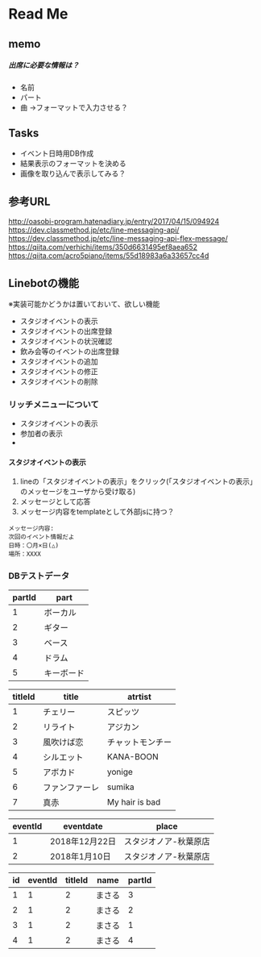 # Read Me
## memo
##### 出席に必要な情報は？
 - 名前
 - パート
 - 曲
 →フォーマットで入力させる？
## Tasks
 - イベント日時用DB作成
 - 結果表示のフォーマットを決める
 - 画像を取り込んで表示してみる？

## 参考URL
http://oasobi-program.hatenadiary.jp/entry/2017/04/15/094924  
https://dev.classmethod.jp/etc/line-messaging-api/  
https://dev.classmethod.jp/etc/line-messaging-api-flex-message/  
https://qiita.com/verhichi/items/350d6631495ef8aea652  
https://qiita.com/acro5piano/items/55d18983a6a33657cc4d  

## Linebotの機能
※実装可能かどうかは置いておいて、欲しい機能
 - スタジオイベントの表示
 - スタジオイベントの出席登録
 - スタジオイベントの状況確認
 - 飲み会等のイベントの出席登録
 - スタジオイベントの追加
 - スタジオイベントの修正
 - スタジオイベントの削除

### リッチメニューについて
 - スタジオイベントの表示
 - 参加者の表示
 - 

#### スタジオイベントの表示
 1. lineの「スタジオイベントの表示」をクリック(「スタジオイベントの表示」のメッセージをユーザから受け取る)
 1. メッセージとして応答
 1. メッセージ内容をtemplateとして外部jsに持つ？
```
メッセージ内容:  
次回のイベント情報だよ
日時：〇月×日(△)  
場所：XXXX
```

### DBテストデータ
| partId | part |
----|---- 
| 1 | ボーカル |
| 2 | ギター |
| 3 | ベース |
| 4 | ドラム |
| 5 | キーボード |

|titleId|title|atrtist|
----|----|----
| 1 | チェリー | スピッツ
| 2 | リライト | アジカン
| 3 | 風吹けば恋 | チャットモンチー
| 4 | シルエット | KANA-BOON
| 5 | アボカド | yonige
| 6 | ファンファーレ | sumika
| 7 | 真赤 | My hair is bad

|eventId|eventdate|place|
----|----|----
| 1 | 2018年12月22日 | スタジオノア-秋葉原店|
| 2 | 2018年1月10日 | スタジオノア-秋葉原店|


|id|eventId|titleId|name|partId|
----|----|----|----|----
|1|1|2|まさる|3|
|2|1|2|まさる|2|
|3|1|2|まさる|1|
|4|1|2|まさる|4|

